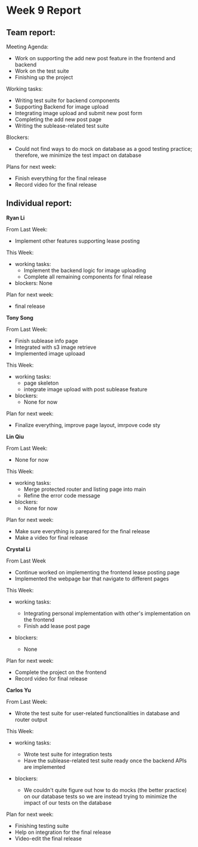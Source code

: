 # Week 9 Report

## Team report:

Meeting Agenda:

- Work on supporting the add new post feature in the frontend and backend
- Work on the test suite
- Finishing up the project

Working tasks:
- Writing test suite for backend components
- Supporting Backend for image upload
- Integrating image upload and submit new post form
- Completing the add new post page
- Writing the sublease-related test suite

Blockers:
- Could not find ways to do mock on database as a good testing practice; therefore, we minimize the test impact on database

Plans for next week:
- Finish everything for the final release
- Record video for the final release



## Individual report:

**Ryan Li**

From Last Week:
- Implement other features supporting lease posting

This Week:

- working tasks:
    - Implement the backend logic for image uploading
    - Complete all remaining components for final release
- blockers:
    None

Plan for next week:
- final release
    
    

**Tony Song**

From Last Week: 
- Finish sublease info page
- Integrated with s3 image retrieve
- Implemented image uploaad

This Week:

- working tasks:
    - page skeleton
    - integrate image upload with post sublease feature
- blockers:
    - None for now

Plan for next week: 
- Finalize everything, improve page layout, imrpove code sty

**Lin Qiu**

From Last Week:
- None for now

This Week:

- working tasks:
    - Merge protected router and listing page into main
    - Refine the error code message 
- blockers:
    - None for now

Plan for next week: 

- Make sure everything is parepared for the final release
- Make a video for final release

**Crystal Li**

From Last Week
- Continue worked on implementing the frontend lease posting page
- Implemented the webpage bar that navigate to different pages

This Week:

- working tasks:
    - Integrating personal implementation with other's implementation on the frontend
    - Finish add lease post page

- blockers:
    - None 

Plan for next week:
- Complete the project on the frontend
- Record video for final release



**Carlos Yu**

From Last Week:
- Wrote the test suite for user-related functionalities in database and router output

This Week:

- working tasks:
    - Wrote test suite for integration tests
    - Have the sublease-related test suite ready once the backend APIs are implemented
    
- blockers:
    - We couldn't quite figure out how to do mocks (the better practice) on our database tests so we are instead trying to minimize the impact of our tests on the database

Plan for next week:

- Finishing testing suite
- Help on integration for the final release
- Video-edit the final release